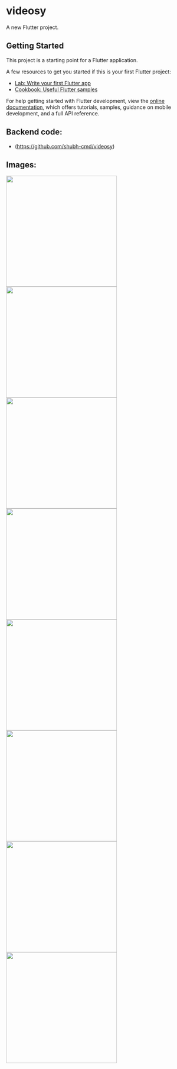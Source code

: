 # videosy

A new Flutter project.

## Getting Started

This project is a starting point for a Flutter application.

A few resources to get you started if this is your first Flutter project:

- [Lab: Write your first Flutter app](https://docs.flutter.dev/get-started/codelab)
- [Cookbook: Useful Flutter samples](https://docs.flutter.dev/cookbook)

For help getting started with Flutter development, view the
[online documentation](https://docs.flutter.dev/), which offers tutorials,
samples, guidance on mobile development, and a full API reference.

## Backend code:

- (https://github.com/shubh-cmd/videosy)

## Images:

<img src="https://user-images.githubusercontent.com/55524393/188643085-5298cb95-6b95-4f44-b9d3-710ac947547b.jpg" width="300">

<img src="https://user-images.githubusercontent.com/55524393/188643152-4e9eb064-33f9-42eb-8a51-3de0f168a8f5.jpg" width="300">

<img src="https://user-images.githubusercontent.com/55524393/188643194-8ce5ef98-69d7-4815-a425-1e211a1f566a.jpg" width="300">

<img src="https://user-images.githubusercontent.com/55524393/188643227-2bb6050e-11a2-4679-b8ed-6c8d7e8cfab7.jpg" width="300">

<img src="https://user-images.githubusercontent.com/55524393/188643247-ddbe4d15-31f6-4deb-9588-3990ff7cd126.jpg" width="300">

<img src="https://user-images.githubusercontent.com/55524393/188643271-c329fdb1-2e82-4ec0-8613-528a5841def3.jpg" width="300">

<img src="https://user-images.githubusercontent.com/55524393/188643457-0297ab83-6290-4c9a-bcbc-38858c23153f.jpg" width="300">

<img src="https://user-images.githubusercontent.com/55524393/188643564-f041c8bd-7d06-4562-abb3-ca69eb01f877.jpg" width="300">


